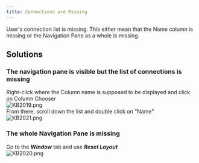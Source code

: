 ```yaml
---
title: Connections are Missing
---
```

User&apos;s connection list is missing. This either mean that the Name column is missing or the Navigation Pane as a whole is missing.
## Solutions
### The navigation pane is visible but the list of connections is missing
Right-click where the Column name is supposed to be displayed and click on Column Chooser  
![KB2019.png](/img/en/kb/KB2019.png)  
From there, scroll down the list and double click on &quot;Name&quot;  
![KB2021.png](/img/en/kb/KB2021.png)
### The whole Navigation Pane is missing
Go to the ***Window*** &#32; tab and use ***Reset Layout***  
![KB2020.png](/img/en/kb/KB2020.png)
